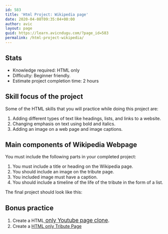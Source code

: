 ```yaml
---
id: 583
title: 'Html Project: Wikipedia page'
date: 2020-04-08T09:35:04+00:00
author: avic
layout: page
guid: https://learn.avicndugu.com/?page_id=583
permalink: /html-project-wikipedia/
---
```

## Stats

  * Knowledge required: HTML only
  * Difficulty: Beginner friendly.
  * Estimate project completion time: 2 hours

## Skill focus of the project

Some of the HTML skills that you will practice while doing this project are:

  1. Adding different types of text like headings, lists, and links to a website.
  2. Changing emphasis on text using bold and italics.
  3. Adding an image on a web page and image captions.

## Main components of Wikipedia Webpage

You must include the following parts in your completed project:

  1. You must include a title or heading on the Wikipedia page.
  2. You should include an image on the tribute page.
  3. You included image must have a caption.
  4. You should include a timeline of the life of the tribute in the form of a list.

The final project should look like this:

## Bonus practice

  1. Create a HTML<a style="font-size: 17px; font-weight: 400;" href="/html-projects-youtube-page/"> only Youtube page clone</a><span style="font-size: 17px; font-weight: 400;">.</span>
  2. Create a [HTML only Tribute Page](/html-projects-tribute-page/)